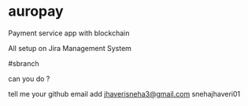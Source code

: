 # auropay

Payment service app with blockchain

All setup on Jira Management System

#sbranch 

can you do ?

tell me your github email add
jhaverisneha3@gmail.com
snehajhaveri01
